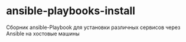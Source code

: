 # ansible-playbooks-install
Сборник ansible-Playbook для установки различных сервисов через Ansible на хостовые машины
